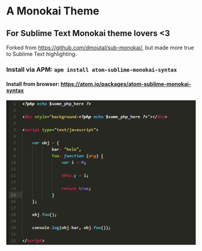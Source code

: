 # A Monokai Theme
## For Sublime Text Monokai theme lovers <3

Forked from https://github.com/dmoutal/sub-monokai/, but made more true to Sublime Text highlighting.

### Install via APM: `apm install atom-sublime-monokai-syntax`
#### Install from browser: https://atom.io/packages/atom-sublime-monokai-syntax

![alt text](update/0.3.3.PNG "Screenshot in 0.3.3 showing PHP, HTML and JS.")
